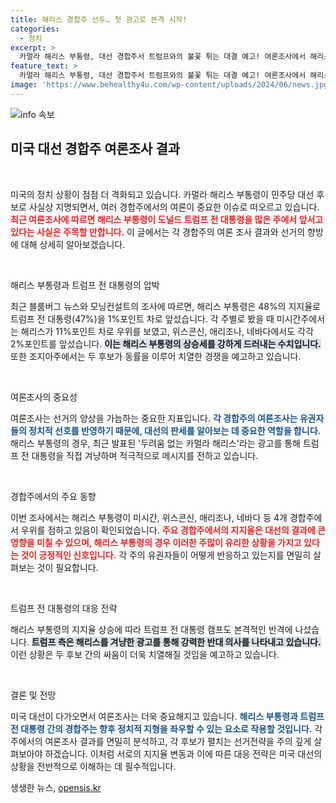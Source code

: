 ```yaml
---
title: 해리스 경합주 선두… 첫 광고로 본격 시작!
categories:
  - 정치
excerpt: >
  카멀라 해리스 부통령, 대선 경합주서 트럼프와의 불꽃 튀는 대결 예고! 여론조사에서 해리스를 앞서는 결과가 나왔고, 양측의 치열한 광고전이 시작됐다. 클릭해 자세한 내용을 확인하세요!
feature_text: >
  카멀라 해리스 부통령, 대선 경합주서 트럼프와의 불꽃 튀는 대결 예고! 여론조사에서 해리스를 앞서는 결과가 나왔고, 양측의 치열한 광고전이 시작됐다. 클릭해 자세한 내용을 확인하세요!
image: 'https://www.behealthy4u.com/wp-content/uploads/2024/06/news.jpg'
---
```


<p><img src="https://www.behealthy4u.com/wp-content/uploads/2024/06/news.jpg" alt="info 속보" /></p>

<h2 data-ke-size="size26">미국 대선 경합주 여론조사 결과</h2>

<p data-ke-size="size16">&nbsp;</p>

<p>미국의 정치 상황이 점점 더 격화되고 있습니다. 카멀라 해리스 부통령이 민주당 대선 후보로 사실상 지명되면서, 여러 경합주에서의 여론이 중요한 이슈로 떠오르고 있습니다. <b><span style="color: #ee2323;">최근 여론조사에 따르면 해리스 부통령이 도널드 트럼프 전 대통령을 많은 주에서 앞서고 있다는 사실은 주목할 만합니다.</span></b> 이 글에서는 각 경합주의 여론 조사 결과와 선거의 향방에 대해 상세히 알아보겠습니다.</p>

<p data-ke-size="size16">&nbsp;</p>

<p>해리스 부통령과 트럼프 전 대통령의 압박</p>

<p>최근 블룸버그 뉴스와 모닝컨설트의 조사에 따르면, 해리스 부통령은 48%의 지지율로 트럼프 전 대통령(47%)을 1%포인트 차로 앞섰습니다. 각 주별로 봤을 때 미시간주에서는 해리스가 11%포인트 차로 우위를 보였고, 위스콘신, 애리조나, 네바다에서도 각각 2%포인트를 앞섰습니다. <b><span style="background-color: #21538527;">이는 해리스 부통령의 상승세를 강하게 드러내는 수치입니다.</span></b> 또한 조지아주에서는 두 후보가 동률을 이루어 치열한 경쟁을 예고하고 있습니다.</p>

<p data-ke-size="size16">&nbsp;</p>

<p>여론조사의 중요성</p>

<p>여론조사는 선거의 양상을 가늠하는 중요한 지표입니다. <b><span style="color: #1a5490;">각 경합주의 여론조사는 유권자들의 정치적 선호를 반영하기 때문에, 대선의 판세를 알아보는 데 중요한 역할을 합니다.</span></b> 해리스 부통령의 경우, 최근 발표된 '두려움 없는 카멀라 해리스'라는 광고를 통해 트럼프 전 대통령을 직접 겨냥하며 적극적으로 메시지를 전하고 있습니다.</p>

<p data-ke-size="size16">&nbsp;</p>

<p>경합주에서의 주요 동향</p>

<p>이번 조사에서는 해리스 부통령이 미시간, 위스콘신, 애리조나, 네바다 등 4개 경합주에서 우위를 점하고 있음이 확인되었습니다. <b><span style="color: #ee2323;">주요 경합주에서의 지지율은 대선의 결과에 큰 영향을 미칠 수 있으며, 해리스 부통령의 경우 이러한 주많이 유리한 상황을 가지고 있다는 것이 긍정적인 신호입니다.</span></b> 각 주의 유권자들이 어떻게 반응하고 있는지를 면밀히 살펴보는 것이 필요합니다.</p>

<p data-ke-size="size16">&nbsp;</p>

<p>트럼프 전 대통령의 대응 전략</p>

<p>해리스 부통령의 지지율 상승에 따라 트럼프 전 대통령 캠프도 본격적인 반격에 나섰습니다. <b><span style="background-color: #21538527;">트럼프 측은 해리스를 겨냥한 광고를 통해 강력한 반대 의사를 나타내고 있습니다.</span></b> 이런 상황은 두 후보 간의 싸움이 더욱 치열해질 것임을 예고하고 있습니다. </p>

<p data-ke-size="size16">&nbsp;</p>

<p>결론 및 전망 </p>

<p>미국 대선이 다가오면서 여론조사는 더욱 중요해지고 있습니다. <b><span style="color: #1a5490;">해리스 부통령과 트럼프 전 대통령 간의 경합주는 향후 정치적 지형을 좌우할 수 있는 요소로 작용할 것입니다.</span></b> 각 주에서의 여론조사 결과를 면밀히 분석하고, 각 후보가 펼치는 선거전략을 주의 깊게 살펴보아야 하겠습니다. 이처럼 서로의 지지율 변동과 이에 따른 대응 전략은 미국 대선의 상황을 전반적으로 이해하는 데 필수적입니다.</p>
생생한 뉴스, <a href="https://opensis.kr" rel="dofollow">opensis.kr</a>


